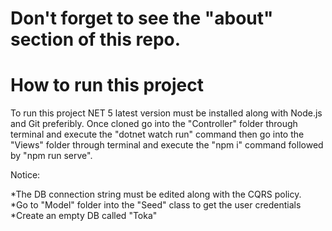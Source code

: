 # Don't forget to see the "about" section of this repo.

# How to run this project

To run this project NET 5 latest version must be installed along with Node.js and Git preferibly.
Once cloned go into the "Controller" folder through terminal and execute the "dotnet watch run"  command then go into the "Views" folder through terminal and execute
the "npm i" command followed by "npm run serve".

Notice:

*The DB connection string must be edited along with the CQRS policy. <br />
*Go to "Model" folder into the "Seed" class to get the user credentials <br />
*Create an empty DB called "Toka" 



